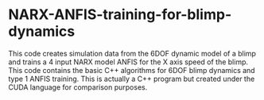 # NARX-ANFIS-training-for-blimp-dynamics
This code creates simulation data from the 6DOF dynamic model of a blimp and trains a 4 input NARX model ANFIS for the X axis speed of the blimp.
This code contains the basic C++ algorithms for 6DOF blimp dynamics and type 1 ANFIS training. This is actually a C++ program but created under the CUDA language for comparison purposes.
